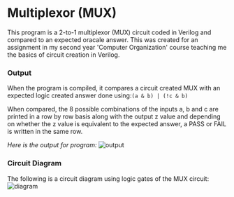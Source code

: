 
# Multiplexor (MUX)

This program is a 2-to-1 multiplexor (MUX) circuit coded in Verilog and compared 
to an expected oracale answer. This was created for an assignment in
my second year 'Computer Organization' course teaching me the basics of circuit
creation in Verilog.

### Output
When the program is compiled, it compares a circuit created MUX with an expected
logic created answer done using:` (a & b) | (!c & b) `

When compared, the 8 possible combinations of the inputs a, b and c are printed in a row by row basis along with the output z value
and depending on whether the z value is equivalent to the expected answer, a PASS or FAIL is written in the same row.


*Here is the output for program:*
![output](https://i.imgur.com/W77r3jf.png)



### Circuit Diagram
The following is a circuit diagram using logic gates of the MUX circuit:
![diagram](https://i.imgur.com/k3TdmMN.png)
